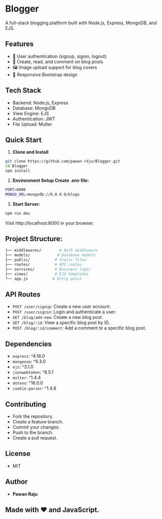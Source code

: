 # Blogger

A full-stack blogging platform built with Node.js, Express, MongoDB, and EJS.

## Features

- 👤 User authentication (signup, signin, logout)
- 📝 Create, read, and comment on blog posts
- 🖼️ Image upload support for blog covers
- 📱 Responsive Bootstrap design

## Tech Stack

- Backend: Node.js, Express
- Database: MongoDB
- View Engine: EJS
- Authentication: JWT
- File Upload: Multer

## Quick Start

1. **Clone and Install**
```bash
git clone https://github.com/pawan-r4ju/Blogger.git
cd Blogger
npm install
```


2. **Environment Setup Create .env file:**
```bash
PORT=8000
MONGO_URL=mongodb://0.0.0.0/blogs
```
3. **Start Server:**
```bash
npm run dev
```
Visit http://localhost:8000 in your browser.

## Project Structure:
```bash
├── middlewares/        # Auth middleware
├── models/            # Database models
├── public/           # Static files
├── routes/           # API routes
├── services/         # Business logic
├── views/            # EJS templates
└── app.js           # Entry point
```
## API Routes

- `POST /user/signup`: Create a new user account.  
- `POST /user/signin`: Login and authenticate a user.  
- `GET /blog/add-new`: Create a new blog post.  
- `GET /blog/:id`: View a specific blog post by ID.  
- `POST /blog/:id/comment`: Add a comment to a specific blog post.

## Dependencies

- `express`: ^4.18.0  
- `mongoose`: ^6.3.0  
- `ejs`: ^3.1.0  
- `jsonwebtoken`: ^8.5.1  
- `multer`: ^1.4.4  
- `dotenv`: ^16.0.0  
- `cookie-parser`: ^1.4.6  

## Contributing

- Fork the repository.  
- Create a feature branch.  
- Commit your changes.  
- Push to the branch.  
- Create a pull request.

## License

- MIT  

## Author

- **Pawan Raju**  

## Made with ❤️ and JavaScript.

